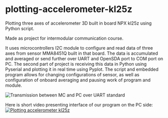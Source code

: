# plotting-accelerometer-kl25z
Plotting three axes of accelerometer 3D built in board NPX kl25z using Python script.

Made as project for intermodular communication course.

It uses microcontrollers I2C module to configure and read data of three axes from sensor MMA8451Q built in that board.
The data is accumulated and averaged or send further over UART and OpenSDA port to COM port on PC.
The second part of project is receiving this data in Python using Pyserial and plotting it in real time using Pyplot.
The script and embedded program allows for changing configurations of sensor, as well as configuration of onboard averaging and pausing work of program and module. 

![Transmission between MC and PC over UART standard](https://img.techpowerup.org/200519/infografika.png)


Here is short video presenting interface of our program on the PC side:
[![Plotting accelerometer kl25z](https://img.techpowerup.org/200518/scr.png)](https://www.youtube.com/watch?v=m-bJwO0NVRs)
